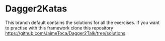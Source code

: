 # Dagger2Katas
This branch default contains the solutions for all the exercises. If you want to practise with this framework clone this repository https://github.com/JaimeToca/Dagger2Talk/tree/solutions
